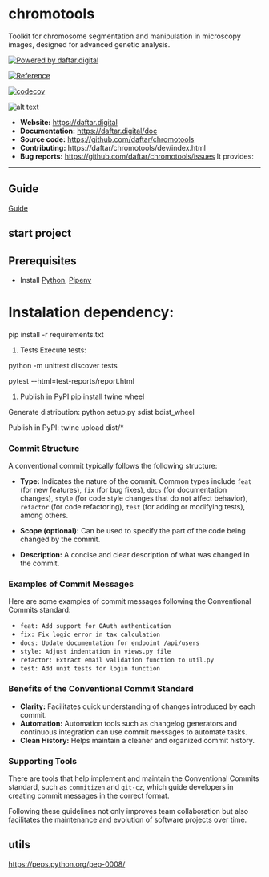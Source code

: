 # chromotools
Toolkit for chromosome segmentation and manipulation in microscopy images, designed for advanced genetic analysis.

[![Powered by daftar.digital](https://img.shields.io/badge/powered%20by-daftar.digital-orange.svg?style=flat&logo=gravatar)](https://daftar.digital)

[![Reference](https://img.shields.io/badge/Reference-Article%20PDF-blue)](https://raw.githubusercontent.com/daftar/chromotools/main/specs/wvc-2020/_WVC_2020__Rodrigo-J-R-Santos.pdf)


[![codecov](https://codecov.io/github/RodrigoSantosRodrigues/chromotools/graph/badge.svg?token=IGAGLZ49LI)](https://codecov.io/github/RodrigoSantosRodrigues/chromotools)

![alt text](https://codecov.io/github/RodrigoSantosRodrigues/chromotools/graphs/sunburst.svg?token=IGAGLZ49LI)


- **Website:** https://daftar.digital
- **Documentation:** https://daftar.digital/doc
- **Source code:** https://github.com/daftar/chromotools
- **Contributing:** https://daftar/chromotools/dev/index.html
- **Bug reports:** https://github.com/daftar/chromotools/issues
It provides:

----------------------

Guide
----------------------
[Guide](https://opensource.guide/how-to-contribute/) 


## start project

## Prerequisites
  - Install [Python](https://www.python.org/downloads/), [Pipenv](https://docs.pipenv.org/)

# Instalation dependency:

pip install -r requirements.txt


1. Tests
Execute tests:

python -m unittest discover tests

pytest --html=test-reports/report.html


1. Publish in PyPI
pip install twine wheel


Generate distribution:
python setup.py sdist bdist_wheel


Publish in PyPI:
twine upload dist/*


### Commit Structure
A conventional commit typically follows the following structure:


- **Type:** Indicates the nature of the commit. Common types include `feat` (for new features), `fix` (for bug fixes), `docs` (for documentation changes), `style` (for code style changes that do not affect behavior), `refactor` (for code refactoring), `test` (for adding or modifying tests), among others.

- **Scope (optional):** Can be used to specify the part of the code being changed by the commit.

- **Description:** A concise and clear description of what was changed in the commit.

### Examples of Commit Messages

Here are some examples of commit messages following the Conventional Commits standard:

- `feat: Add support for OAuth authentication`
- `fix: Fix logic error in tax calculation`
- `docs: Update documentation for endpoint /api/users`
- `style: Adjust indentation in views.py file`
- `refactor: Extract email validation function to util.py`
- `test: Add unit tests for login function`

### Benefits of the Conventional Commit Standard

- **Clarity:** Facilitates quick understanding of changes introduced by each commit.
- **Automation:** Automation tools such as changelog generators and continuous integration can use commit messages to automate tasks.
- **Clean History:** Helps maintain a cleaner and organized commit history.

### Supporting Tools

There are tools that help implement and maintain the Conventional Commits standard, such as `commitizen` and `git-cz`, which guide developers in creating commit messages in the correct format.

Following these guidelines not only improves team collaboration but also facilitates the maintenance and evolution of software projects over time.


## utils

https://peps.python.org/pep-0008/
